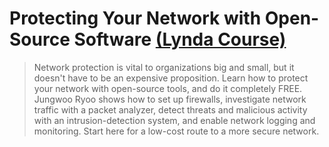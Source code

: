 # Protecting Your Network with Open-Source Software [(Lynda Course)](https://www.lynda.com/Wireshark-tutorials/Protect-Your-Network-Open-Source-Software/186698-2.html)

> Network protection is vital to organizations big and small, but it doesn't have to be an expensive proposition. Learn how to protect your network with open-source tools, and do it completely FREE. Jungwoo Ryoo shows how to set up firewalls, investigate network traffic with a packet analyzer, detect threats and malicious activity with an intrusion-detection system, and enable network logging and monitoring. Start here for a low-cost route to a more secure network.
